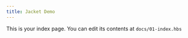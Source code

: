 ```yaml
---
title: Jacket Demo
---
```


This is your index page. You can edit its contents at `docs/01-index.hbs`
